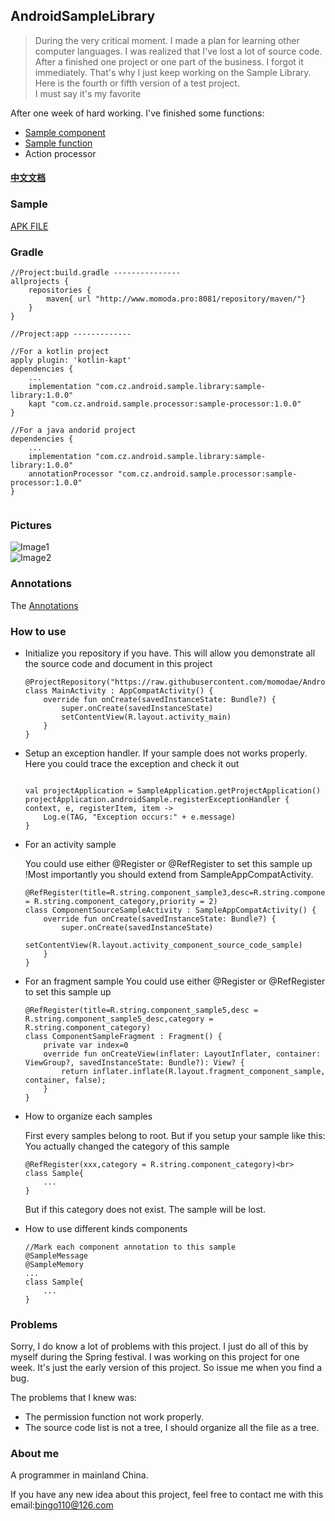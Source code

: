## AndroidSampleLibrary

> During the very critical moment. I made a plan for learning other computer languages. I was realized that I've lost a lot of source code.<br>
  After a finished one project or one part of the business. I forgot it immediately. That's why I just keep working on the Sample Library. Here is the fourth or fifth version of a test project.<br>
  I must say it's my favorite<br>

After one week of hard working. I've finished some functions:
* [Sample component](document/component/sampleComponent.md)
* [Sample function](document/function/sampleFunction.md)
* Action processor

#### [中文文档](document/readme-cn.md)


### Sample
[APK FILE](https://github.com/momodae/AndroidSampleLibrary/raw/master/apk/app-debug.apk)


### Gradle

```
//Project:build.gradle ---------------
allprojects {
    repositories {
        maven{ url "http://www.momoda.pro:8081/repository/maven/"}
    }
}

//Project:app -------------

//For a kotlin project
apply plugin: 'kotlin-kapt'
dependencies {
    ...
    implementation "com.cz.android.sample.library:sample-library:1.0.0"
    kapt "com.cz.android.sample.processor:sample-processor:1.0.0"
}

//For a java andorid project
dependencies {
    ...
    implementation "com.cz.android.sample.library:sample-library:1.0.0"
    annotationProcessor "com.cz.android.sample.processor:sample-processor:1.0.0"
}


```

### Pictures

![Image1](https://github.com/momodae/AndroidSampleLibrary/blob/master/image/image1.gif?raw=true)<br>
![Image2](https://github.com/momodae/AndroidSampleLibrary/blob/master/image/image2.gif?raw=true)<br>

### Annotations
The [Annotations](document/annotations/sampleAnnotation.md)

### How to use

* Initialize you repository if you have. This will allow you demonstrate all the source code and document in this project

    ```
    @ProjectRepository("https://raw.githubusercontent.com/momodae/AndroidSampleLibrary/master/app/src/main/java/")
    class MainActivity : AppCompatActivity() {
        override fun onCreate(savedInstanceState: Bundle?) {
            super.onCreate(savedInstanceState)
            setContentView(R.layout.activity_main)
        }
    }
    ```

* Setup an exception handler. If your sample does not works properly. Here you could trace the exception and check it out

    ```

    val projectApplication = SampleApplication.getProjectApplication()
    projectApplication.androidSample.registerExceptionHandler { context, e, registerItem, item ->
        Log.e(TAG, "Exception occurs:" + e.message)
    }
    ```


* For an activity sample

    You could use either @Register or @RefRegister to set this sample up<br>
    !Most importantly you should extend from SampleAppCompatActivity.

    ```
    @RefRegister(title=R.string.component_sample3,desc=R.string.component_sample3_desc,category = R.string.component_category,priority = 2)
    class ComponentSourceSampleActivity : SampleAppCompatActivity() {
        override fun onCreate(savedInstanceState: Bundle?) {
            super.onCreate(savedInstanceState)
            setContentView(R.layout.activity_component_source_code_sample)
        }
    }
    ```

* For an fragment sample
    You could use either @Register or @RefRegister to set this sample up<br>

    ```
    @RefRegister(title=R.string.component_sample5,desc = R.string.component_sample5_desc,category = R.string.component_category)
    class ComponentSampleFragment : Fragment() {
        private var index=0
        override fun onCreateView(inflater: LayoutInflater, container: ViewGroup?, savedInstanceState: Bundle?): View? {
            return inflater.inflate(R.layout.fragment_component_sample, container, false);
        }
    }
    ```

* How to organize each samples

    First every samples belong to root. But if you setup your sample like this:<br>
    You actually changed the category of this sample<br>
    ```
    @RefRegister(xxx,category = R.string.component_category)<br>
    class Sample{
        ...
    }
    ```

    But if this category does not exist. The sample will be lost.

* How to use different kinds components

    ```
    //Mark each component annotation to this sample
    @SampleMessage
    @SampleMemory
    ...
    class Sample{
        ...
    }
    ```


### Problems

Sorry, I do know a lot of problems with this project. I just do all of this by myself during the Spring festival. I was working on this project for one week.
It's just the early version of this project. So issue me when you find a bug.

The problems that I knew was:

* The permission function not work properly.
* The source code list is not a tree, I should organize all the file as a tree.


### About me

A programmer in mainland China.

If you have any new idea about this project, feel free to contact me with this email:bingo110@126.com


